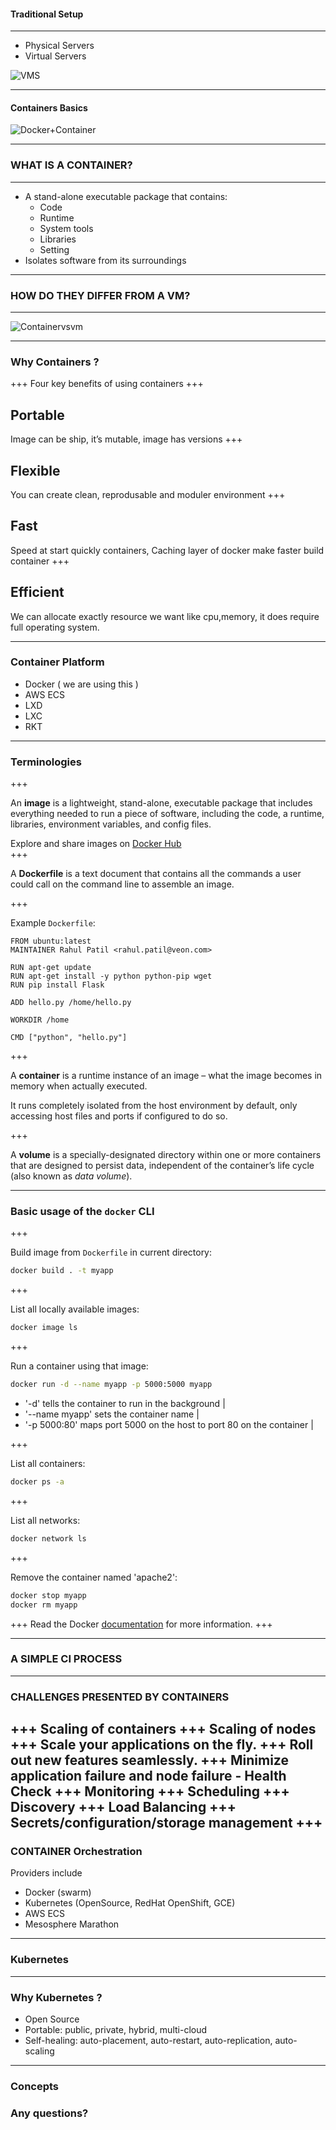 #### Traditional Setup 

---

  - Physical Servers 
  - Virtual Servers 

![VMS](https://www.veeam.com/blog/wp-content/uploads/2015/10/2015-Q4-Physical-Servers-vs-VMs.png)

---

#### Containers Basics 

![Docker+Container](https://alleslinux.com/wp-content/uploads/2016/10/container-docker-blue-whale.jpg)

---

### WHAT IS A CONTAINER?

---

  - A stand-alone executable package that contains:
      - Code
      - Runtime
      - System tools
      - Libraries
      - Setting
  - Isolates software from its surroundings

---

### HOW DO THEY DIFFER FROM A VM?

---
![Containervsvm](http://windowsitpro.com/site-files/windowsitpro.com/files/uploads/2015/01/docker%20overview.jpg)

---

### Why Containers ?

+++
Four key benefits of using containers
+++
## Portable
Image can be ship, it’s mutable, image has versions
+++
## Flexible 
You can create clean, reprodusable and moduler environment
+++
## Fast
Speed at start quickly containers, Caching layer of docker make faster build container
+++
## Efficient
We can allocate exactly resource we want like cpu,memory, it does require full operating system.

---

### Container Platform 

  - Docker ( we are using this )
  - AWS ECS
  - LXD
  - LXC
  - RKT
  
---

### Terminologies 

+++

An **image** is a lightweight, stand-alone, executable package that includes everything needed to run a piece of software, including the code, a runtime, libraries, environment variables, and config files.

<span class="fragment">Explore and share images on [Docker Hub](https://hub.docker.com/)</span>   
+++

A **Dockerfile** is a text document that contains all the commands a user could call on the command line to assemble an image.

+++

Example `Dockerfile`:

```
FROM ubuntu:latest
MAINTAINER Rahul Patil <rahul.patil@veon.com> 

RUN apt-get update
RUN apt-get install -y python python-pip wget
RUN pip install Flask

ADD hello.py /home/hello.py

WORKDIR /home

CMD ["python", "hello.py"]
```

+++

A **container** is a runtime instance of an image – what the image becomes in memory when actually executed.

It runs completely isolated from the host environment by default, only accessing host files and ports if configured to do so.

+++

A **volume** is a specially-designated directory within one or more containers that are designed to persist data, independent of the container’s life cycle (also known as *data volume*).

---

### Basic usage of the `docker` CLI

+++

Build image from `Dockerfile` in current directory:

```bash
docker build . -t myapp
```

+++

List all locally available images:

```bash
docker image ls
```

+++

Run a container using that image:

```bash
docker run -d --name myapp -p 5000:5000 myapp
```

- '-d' tells the container to run in the background |
- '--name myapp' sets the container name |
- '-p 5000:80' maps port 5000 on the host to port 80 on the container |

+++

List all containers:

```bash
docker ps -a
```

+++

List all networks:

```bash
docker network ls
```

+++

Remove the container named 'apache2':

```bash
docker stop myapp
docker rm myapp
```

+++
Read the Docker [documentation](https://docs.docker.com) for more information.
+++

---
### A SIMPLE CI PROCESS
---

### CHALLENGES PRESENTED BY CONTAINERS 

+++
Scaling of containers
+++
Scaling of nodes
+++
Scale your applications on the fly.
+++
Roll out new features seamlessly.
+++
Minimize application failure and node failure - Health Check
+++
Monitoring 
+++
Scheduling 
+++
Discovery 
+++
Load Balancing 
+++
Secrets/configuration/storage management
+++
---
### CONTAINER Orchestration

Providers include
  - Docker (swarm)
  - Kubernetes (OpenSource, RedHat OpenShift, GCE)
  - AWS ECS
  - Mesosphere Marathon 
---
### Kubernetes 
---
### Why Kubernetes ?

 - Open Source 
 - Portable: public, private, hybrid, multi-cloud
 - Self-healing: auto-placement, auto-restart, auto-replication, auto-scaling
 
 ---
 
 ### Concepts 
 

### Any questions?
